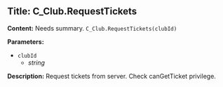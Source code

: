 ## Title: C_Club.RequestTickets

**Content:**
Needs summary.
`C_Club.RequestTickets(clubId)`

**Parameters:**
- `clubId`
  - *string*

**Description:**
Request tickets from server. Check canGetTicket privilege.